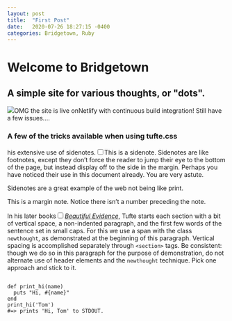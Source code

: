 ```yaml
---
layout: post
title:  "First Post"
date:   2020-07-26 18:27:15 -0400
categories: Bridgetown, Ruby
---
```


<h1> Welcome to Bridgetown</h1>

<h2>A simple site for various thoughts, or "dots".</h2>

<section><p><span class="marginnote"><img src="https://res.cloudinary.com/kentasy/image/upload/v1488400289/Connected-Thoughts/happiness-is-fleeting_ijr3jh.gif"/></span>OMG the site is live onNetlify with continuous build integration! Still have a few  issues....</p><section>
  
<h3>A few of the tricks available when using tufte.css</h3>

<article>
<section><p>his extensive use of sidenotes.<label for="sn-extensive-use-of-sidenotes" class="margin-toggle sidenote-number"></label><input type="checkbox" id="sn-extensive-use-of-sidenotes" class="margin-toggle"/><span class="sidenote">This is a sidenote.</span> Sidenotes are like footnotes, except they don’t force the reader to jump their eye to the bottom of the page, but instead display off to the side in the margin. Perhaps you have noticed their use in this document already. You are very astute.</p>
<p>Sidenotes are a great example of the web not being like print. </p></section>


<span class="marginnote">
  This is a margin note. Notice there isn’t a number preceding the note.
</span>

<section><p><span class="newthought">In his later books<label for="sn-in-his-later-books" class="margin-toggle sidenote-number"></label></span><input type="checkbox" id="sn-in-his-later-books" class="margin-toggle"/><span class="sidenote"><a href="http://www.edwardtufte.com/tufte/books_be"><em>Beautiful Evidence</em></a></span>, Tufte starts each section with a bit of vertical space, a non-indented paragraph, and the first few words of the sentence set in small caps. For this we use a span with the class <code>newthought</code>, as demonstrated at the beginning of this paragraph. Vertical spacing is accomplished separately through <code>&lt;section&gt;</code> tags. Be consistent: though we do so in this paragraph for the purpose of demonstration, do not alternate use of header elements and the <code>newthought</code> technique. Pick one approach and stick to it.</p></section>
<pre><code>
def print_hi(name)
  puts "Hi, #{name}"
end
print_hi('Tom')
#=> prints 'Hi, Tom' to STDOUT.
</code></pre>

</article>